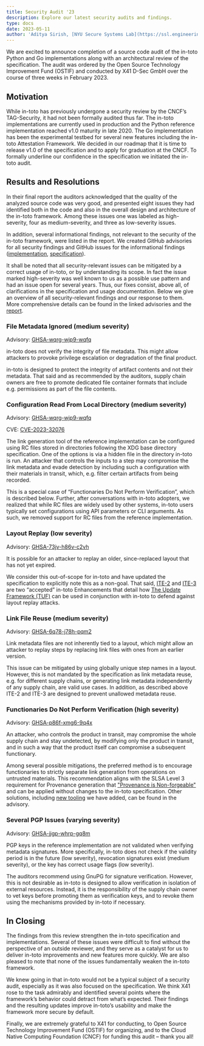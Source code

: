 ```yaml
---
title: Security Audit '23
description: Explore our latest security audits and findings.
type: docs
date: 2023-05-11
author: 'Aditya Sirish, [NYU Secure Systems Lab](https://ssl.engineering.nyu.edu)'
---
```


We are excited to announce completion of a source code audit of the in-toto
Python and Go implementations along with an architectural review of the
specification. The audit was ordered by the Open Source Technology Improvement
Fund (OSTIF) and conducted by X41 D-Sec GmbH over the course of three weeks in
February 2023.

## Motivation

While in-toto has previously undergone a security review by the CNCF’s
TAG-Security, it had not been formally audited thus far. The in-toto
implementations are currently used in production and the Python reference
implementation reached v1.0 maturity in late 2020. The Go implementation has
been the experimental testbed for several new features including the in-toto
Attestation Framework. We decided in our roadmap that it is time to release v1.0
of the specification and to apply for graduation at the CNCF. To formally
underline our confidence in the specification we initiated the in-toto audit.

## Results and Resolutions

In their final report the auditors acknowledged that the quality of the analyzed
source code was very good, and presented eight issues they had identified both
in the code and also in the overall design and architecture of the in-toto
framework. Among these issues one was labeled as high-severity, four as
medium-severity, and three as low-severity issues.

In addition, several informational findings, not relevant to the security of the
in-toto framework, were listed in the report. We created GitHub advisories for
all security findings and GitHub issues for the informational findings
([implementation](https://github.com/in-toto/in-toto/issues?q=label%3AX41),
[specification](https://github.com/in-toto/docs/issues?q=label%3AX41)).

It shall be noted that all security-relevant issues can be mitigated by a
correct usage of in-toto, or by understanding its scope. In fact the issue
marked high-severity was well known to us as a possible use pattern and had an
issue open for several years.  Thus, our fixes consist, above all, of
clarifications in the specification and usage documentation.  Below we give an
overview of all security-relevant findings and our response to them. More
comprehensive details can be found in the linked advisories and the
[report](/2023-security-audit-report.pdf).

### File Metadata Ignored (medium severity)

Advisory: [GHSA-wqrg-wjp9-wqfq](https://github.com/in-toto/docs/security/advisories/GHSA-wqrg-wjp9-wqfq)

in-toto does not verify the integrity of file metadata. This might allow
attackers to provoke privilege escalation or degradation of the final product.

in-toto is designed to protect the integrity of artifact contents and not their
metadata. That said and as recommended by the auditors, supply chain owners are
free to promote dedicated file container formats that include e.g. permissions
as part of the file contents.

### Configuration Read From Local Directory (medium severity)

Advisory: [GHSA-wqrg-wjp9-wqfq](https://github.com/in-toto/in-toto/security/advisories/GHSA-wc64-c5rv-32pf)

CVE: [CVE-2023-32076](https://cve.mitre.org/cgi-bin/cvename.cgi?name=CVE-2023-32076)

The link generation tool of the reference implementation can be configured using
RC files stored in directories following the XDG base directory specification.
One of the options is via a hidden file in the directory in-toto is run. An
attacker that controls the inputs to a step may compromise the link metadata and
evade detection by including such a configuration with their materials in
transit, which, e.g. filter certain artifacts from being recorded.

This is a special case of  “Functionaries Do Not Perform Verification”, which is
described below. Further, after conversations with in-toto adopters, we realized
that while RC files are widely used by other systems, in-toto users typically
set configurations using API parameters or CLI arguments. As such, we removed
support for RC files from the reference implementation.

### Layout Replay (low severity)

Advisory: [GHSA-73jv-h86v-c2vh](https://github.com/in-toto/docs/security/advisories/GHSA-73jv-h86v-c2vh)

It is possible for an attacker to replay an older, since-replaced layout that
has not yet expired.

We consider this out-of-scope for in-toto and have updated the specification to
explicitly note this as a non-goal. That said,
[ITE-2](https://github.com/in-toto/ITE/blob/master/ITE/2/README.adoc) and
[ITE-3](https://github.com/in-toto/ITE/blob/master/ITE/3/README.adoc) are two
“accepted” in-toto Enhancements that detail how
[The Update Framework (TUF)](https://theupdateframework.io/) can be used in
conjunction with in-toto to defend against layout replay attacks.

### Link File Reuse (medium severity)

Advisory: [GHSA-6q78-j78h-pqm2](https://github.com/in-toto/docs/security/advisories/GHSA-6q78-j78h-pqm2)

Link metadata files are not inherently tied to a layout, which might allow an
attacker to replay ​​steps by replacing link files with ones from an earlier
version.

This issue can be mitigated by using globally unique step names in a layout.
However, this is not mandated by the specification as link metadata reuse, e.g.
for different supply chains, or generating link metadata independently of any
supply chain, are valid use cases. In addition, as described above ITE-2 and
ITE-3 are designed to prevent unallowed metadata reuse.

### Functionaries Do Not Perform Verification (high severity)

Advisory: [GHSA-p86f-xmg6-9q4x](https://github.com/in-toto/docs/security/advisories/GHSA-p86f-xmg6-9q4x)

An attacker, who controls the product in transit, may compromise the whole
supply chain and stay undetected, by modifying only the product in transit, and
in such a way that the product itself can compromise a subsequent functionary.

Among several possible mitigations, the preferred method is to encourage
functionaries to strictly separate link generation from operations on untrusted
materials. This recommendation aligns with the SLSA Level 3 requirement for
Provenance generation that
["Provenance is Non-forgeable"](https://slsa.dev/spec/v1.0/requirements#provenance-non-forgeable)
and can be applied without changes to the in-toto specification. Other
solutions, including [new tooling](https://github.com/in-toto/in-toto/pull/589)
we have added, can be found in the advisory.

### Several PGP Issues (varying severity)

Advisory: [GHSA-jjgp-whrp-gq8m](https://github.com/in-toto/in-toto/security/advisories/GHSA-jjgp-whrp-gq8m)

PGP keys in the reference implementation are not validated when verifying
metadata signatures. More specifically, in-toto does not check if the validity
period is in the future (low severity), revocation signatures exist (medium
severity), or the key has correct usage flags (low severity).

The auditors recommend using GnuPG for signature verification. However, this is
not desirable as in-toto is designed to allow verification in isolation of
external resources. Instead, it is the responsibility of the supply chain owner
to vet keys before promoting them as verification keys, and to revoke them using
the mechanisms provided by in-toto if necessary.

## In Closing

The findings from this review strengthen the in-toto specification and
implementations. Several of these issues were difficult to find without the
perspective of an outside reviewer, and they serve as a catalyst for us to
deliver in-toto improvements and new features more quickly. We are also pleased
to note that none of the issues fundamentally weaken the in-toto framework.

We knew going in that in-toto would not be a typical subject of a security
audit, especially as it was also focused on the specification. We think X41 rose
to the task admirably and identified several points where the framework’s
behavior could detract from what’s expected. Their findings and the resulting
updates improve in-toto’s usability and make the framework more secure by
default.

Finally, we are extremely grateful to X41 for conducting, to Open Source
Technology Improvement Fund (OSTIF) for organizing, and to the Cloud Native
Computing Foundation (CNCF) for funding this audit – thank you all!
